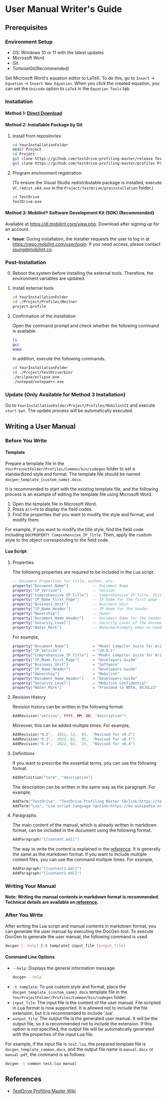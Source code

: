 # User Manual Writer's Guide

## Prerequisites
### Environment Setup
- OS: Windows 10 or 11 with the latest updates
- Microsoft Word 
- Git
- TortoiseGit(Recommended)

Set Microsoft Word's equation editor to LaTeX. To do this, go to `Insert` -> `Equation` -> `Insert New Equation`. When you click the created equation, you can set the `Unicode` option to `LaTeX` in the `Equation Tools` tab.
### Installation

#### Method 1: [Direct Download](https://testdrive-profiling-master.github.io/download/TestDrive_Profiling_Master.exe)

#### Method 2: Installable Package by Git 
1. Install from repositories
    ```bash
    cd YourInstallationFolder
    mkdir Project
    cd Project
    git clone https://github.com/testdrive-profiling-master/release TestDrive
    git clone https://github.com/testdrive-profiling-master/profiles Profile
    ```

2. Program environment registration

    (To ensure the Visual Studio redistributable package is installed, execute `VC_redist.x64.exe` in the `Project/TestDrive/preinstallation` folder.)
    ```bash
    cd TestDrive
    TestDrive.exe
    ```

#### Method 3: Mobilint® Software Development Kit (SDK) **(Recommended)**
Available at https://dl.mobilint.com/view.php. Download after signing up for an account.

* **Issue**: During installation, the installer requests the user to log in at https://repo.mobilint.com/user/login. If you need access, please contact <jisung@mobilint.co>.

### Post-Installation
0. Reboot the system before installing the external tools. Therefore, the environment variables are updated.
1. Install external tools
    ```bash
    cd YourInstallationFolder
    cd ./Project/Profiles/Meitner
    project.profile
    ```

2. Confirmation of the installation

    Open the command prompt and check whether the following command is available.
    ```bash
    ls
    gcc
    make
    ```
    In addition, execute the following commands.

    ```bash
    cd YourInstallationFolder
    cd ./Project/TestDrive/bin/
    ./ecilpse/eclipse.exe
    ./notepad/notepad++.exe
    ```
### Update (Only Available for Method 3 Installation)
Go to `YourInstallationFolder/Project/Profiles/MobilintCI` and execute `start.bat`. The update process will be automatically executed.


## Writing a User Manual
### Before You Write
#### Template

Prepare a template file in the `YourProjectFolder/Profiles/Common/bin/codegen` folder to set a standardized style and format. The template file should be named `docgen_template_{custom_name}.docx`.

It is recommended to start with the existing template file, and the following process is an example of editing the template file using Microsoft Word.
1. Open the template file in Microsoft Word.
2. Press `Alt+F9` to display the field codes.
3. Find the properties that you want to modify the style and format, and modify them.

For example, if you want to modify the title style, find the field code including `DOCPROPERTY Comprehensive_IP_Title`. Then, apply the custom style to the object corresponding to the field code.

#### Lua Script
1. Properties

    The following properties are required to be included in the Lua script.
    ```lua
    -- Document Properties for title, author, etc.
    property["Document_Name"]           -- Document Name
    property["IP_Version"]              -- Version
    property["Comprehensive_IP_Title"]  -- Comprehensive IP Title. This will be used in the document title page.
    property["IP_Name_First_Page"]      -- IP Name for the first page
    property["Business_Unit"]           -- Business Unit
    property["IP_Name_Header"]          -- IP Name for the header
    property["Ownership"]               -- Owner
    property["Document_Name_Header"]    -- Document Name for the header
    property["Security_Level"]          -- Security Level of the document. This will be displayed in the header of title pages and the footer of contents.
    property["Water_Mark"]              -- Watermark(empty when no need)
    ```
    For example,
    ```lua
    property["Document_Name"]           = "Model Compiler Suite for Aries™"
    property["IP_Version"]              = "v0.8.1"
    property["Comprehensive_IP_Title"]  = "Model Compiler Suite for Aries"
    property["IP_Name_First_Page"]      = "Developers Guide"
    property["Business_Unit"]           = "Software"
    property["IP_Name_Header"]          = "Developers Guide"
    property["Ownership"]               = "Mobilint"
    property["Document_Name_Header"]    = "Developers Guide"
    property["Security_Level"]          = "Mobilint Confidential"
    property["Water_Mark"]              = "Provided to NOTA, 05JUL23"
    ```
2. Revision History

    Revision history can be written in the following format.
    ```lua
    AddRevision("version", YYYY, MM, DD, "description")
    ```
    Moreover, this can be added multiple times. For example,
    ```lua
    AddRevision("0.2",  2021, 12,  01,  "Revised for v0.2")
    AddRevision("0.3",  2022, 02,  05,  "Revised for v0.3")
    AddRevision("0.4",  2022, 02,  23,  "Revised for v0.4")
    ```
3. Definitions

    If you want to prescribe the essential terms, you can use the following format.
    ```lua
    AddDefinition("term", "description")
    ```
    The description can be written in the same way as the paragraph. For example,
    ```lua
    AddTerm("TestDrive", "TestDrive Profiling Master (@<link:https://testdrive-profilingmaster.github.io/>)") 
    AddTerm("Lua", "Lua script language (@<link:https://ko.wikipedia.org/wiki/루아_(프로그래밍_언어);Wiki>, @<link:http://www.lua.org/;Homepage>)") 
    ```
4. Paragraphs
    
    The main content of the manual, which is already written in markdown format, can be included in the document using the following format.
    ```lua
    AddParagraph("[[content.md]]")
    ```
    The way to write the content is explained in the [reference](https://testdrive-profiling-master.github.io/wiki/?top.md). It is generally the same as the markdown format.
    If you want to include multiple content files, you can use the command multiple times. For example,
    ```lua
    AddParagraph("[[content1.md]]")
    AddParagraph("[[content2.md]]")
    ```

### Writing Your Manual
**Note: Writing the manual contents in markdown format is recommended. Technical details are available on [reference](https://testdrive-profiling-master.github.io/wiki/?top.md).**

### After You Write
After writing the Lua script and manual contents in markdown format, you can generate the user manual by executing the DocGen tool.
To execute DocGen to generate the user manual, the following command is used.
```bash
docgen [--help] [-t template] input_file [output_file]
```
#### Command Line Options
- `--help`: Displays the general information message.
    ```bash
    docgen --help
    ```
- `-t template`:
To use custom style and format, place the `docgen_template_{custom_name}.docx` template file in the `YourProjectFolder/Profiles/Common/bin/codegen` folder.
- `input_file`: The input file is the content of the user manual. File scripted in Lua format is now supported. It is allowed not to include the file extension, but it is recommended to include '.lua'.
- `output_file`: The output file is the generated user manual. It will be the output file, so it is recommended not to include the extension. If this option is not specified, the output file will be automatically generated with the properties of the input Lua file.

For example, if the input file is `test.lua`, the prepared template file is `docgen_template_common.docx`, and the output file name is `manual.docx` or `manual.pdf`, the command is as follows.
```bash
docgen -t common test.lua manual
```
## References
- [TestDrive Profiling Master Wiki](https://testdrive-profiling-master.github.io/wiki/?top.md)